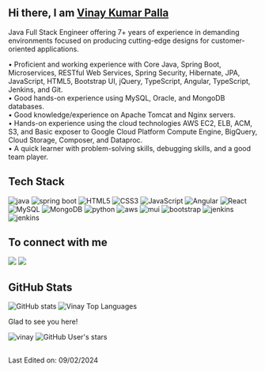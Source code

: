 <h2>Hi there, I am <a  href="https://vk46.github.io/" target="_blank">Vinay Kumar Palla</a></h2>

Java Full Stack Engineer offering 7+ years of experience in demanding environments focused on producing cutting-edge designs for customer-oriented applications.

• Proficient and working experience with Core Java, Spring Boot, Microservices, RESTful Web Services, Spring Security, Hibernate, JPA, JavaScript, HTML5, Bootstrap UI, jQuery, TypeScript, Angular, TypeScript, Jenkins, and Git.<br>
• Good hands-on experience using MySQL, Oracle, and MongoDB databases.<br>
• Good knowledge/experience on Apache Tomcat and Nginx servers.<br>
• Hands-on experience using the cloud technologies AWS EC2, ELB, ACM, S3, and Basic exposer to Google Cloud Platform Compute Engine, BigQuery, Cloud Storage, Composer, and Dataproc.<br>
• A quick learner with problem-solving skills, debugging skills, and a good team player.<br>

<h2>Tech Stack</h2>

<div>
  <img  alt="java" src ="https://img.shields.io/badge/Java-ED8B00?style=for-the-badge&logo=java&logoColor=white"/>
  <img  alt="spring boot" src ="https://img.shields.io/badge/Spring-6DB33F?style=for-the-badge&logo=spring&logoColor=white"/>
  <img  alt="HTML5" src="https://img.shields.io/badge/html5-%23E34F26.svg?style=for-the-badge&logo=html5&logoColor=white"/>
  <img  alt="CSS3" src="https://img.shields.io/badge/css3-%231572B6.svg?style=for-the-badge&logo=css3&logoColor=white"/>
  <img  alt="JavaScript" src="https://img.shields.io/badge/javascript-%23323330.svg?style=for-the-badge&logo=javascript&logoColor=%23F7DF1E"/>
  <img  alt="Angular" src="https://img.shields.io/badge/angular-%2320232a.svg?style=for-the-badge&logo=angular&logoColor=%2361DAFB"/>
  <img  alt="React" src="https://img.shields.io/badge/react-35495E?style=for-the-badge&logo=react&logoColor=4FC08D"/>
  <img  alt="MySQL" src ="https://img.shields.io/badge/mySQL-%23336791.svg?style=for-the-badge&logo=mysql&logoColor=white"/>
  <img  alt="MongoDB" src ="https://img.shields.io/badge/MongoDB-%234ea94b.svg?style=for-the-badge&logo=mongodb&logoColor=white"/>
  <img  alt="python" src ="https://img.shields.io/badge/Python-14354C?style=for-the-badge&logo=python&logoColor=white"/>
  <img  alt="aws" src ="https://img.shields.io/badge/Amazon_AWS-232F3E?style=for-the-badge&logo=amazon-aws&logoColor=white"/>
  <img  alt="mui" src ="https://img.shields.io/badge/Material--UI-0081CB?style=for-the-badge&logo=material-ui&logoColor=white"/>
  <img  alt="bootstrap" src ="https://img.shields.io/badge/Bootstrap-563D7C?style=for-the-badge&logo=bootstrap&logoColor=white"/>
  <img  alt="jenkins" src ="https://img.shields.io/badge/git-%23E34F26.svg?style=for-the-badge&logo=git&logoColor=white"/>
  <img  alt="jenkins" src ="https://img.shields.io/badge/jenkins-%23E34F26.svg?style=for-the-badge&logo=jenkins&logoColor=white"/>
</div>

<h2>To connect with me</h2>

<p align = "center">
  
[<img src ="https://img.shields.io/badge/portfolio-%23.svg?&style=for-the-badge&logo=&logoColor=white%22">](https://vk46.github.io/)
[<img src="https://img.shields.io/badge/linkedin-%230077B5.svg?&style=for-the-badge&logo=linkedin&logoColor=white" />](https://www.linkedin.com/in/imvk46/)
  
</p>

<h2>GitHub Stats</h2>

![GitHub stats](https://github-readme-streak-stats.herokuapp.com/?user=vk46&theme=light&hide_border=true&card_width=330&date_format=M%20j%5B%2C%20Y%5D)
<img src="https://github-readme-stats.vercel.app/api/top-langs/?username=vk46&layout=compact&theme=light&hide_border=true" alt="Vinay Top Languages"/><br>

Glad to see you here! <p> <img src="https://komarev.com/ghpvc/?username=vk46" alt="vinay" /> ![GitHub User's stars](https://img.shields.io/github/stars/vk46) </p>

<h2></h2>

Last Edited on: 09/02/2024
